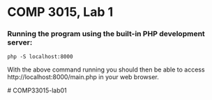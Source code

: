 # COMP 3015, Lab 1

### Running the program using the built-in PHP development server:

```
php -S localhost:8000
```

With the above command running you should then be able to access http://localhost:8000/main.php in your web browser.

#   C O M P 3 3 0 1 5 - l a b 0 1  
 
